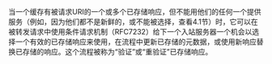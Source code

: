 当一个缓存有被请求URI的一个或多个已存储响应，但不能用他们的任何一个提供服务（例如，因为他们都不是新鲜的，或不能被选择，查看4.1节）时，它可以在被转发请求中使用条件请求机制（RFC7232）给下一个入站服务器一个机会以选择一个有效的已存储响应来使用，在流程中更新已存储的元数据，或使用新响应替换已存储的响应。这个流程被称为“验证”或“重验证”已存储响应。